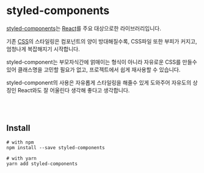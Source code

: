 # **styled-components**

[styled-components](https://styled-components.com/docs/basics#installation)는 [React](https://ko.reactjs.org/)를 주요 대상으로한 라이브러리입니다.

기존 [CSS](https://github.com/kongom2/kongom2/tree/main/tech/css)의 스타일링은 컴포넌트의 양이 방대해질수록, CSS파일 또한 부피가 커지고, 엄청나게 복잡해지기 시작합니다.

styled-component는 부모자식간에 얽매이는 형식이 아니라 자유로운 CSS를 만들수있어 클래스명을 고민할 필요가 없고, 프로젝트에서 쉽게 재사용할 수 있습니다.

styled-component의 사용은 자유롭게 스타일링을 해줄수 있게 도와주어 자유도의 상징인 React와도 잘 어울린다 생각해 좋다고 생각합니다.

<br/>
<br/>

## **Install**

```
# with npm
npm install --save styled-components

# with yarn
yarn add styled-components
```
